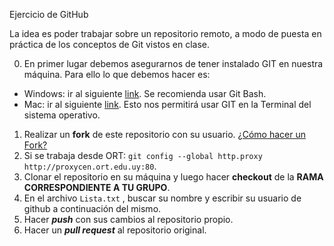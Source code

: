 
Ejercicio de GitHub

La idea es poder trabajar sobre un repositorio remoto, a modo de puesta en práctica de los conceptos de Git vistos en clase.


0) En primer lugar debemos asegurarnos de tener instalado GIT en nuestra máquina. Para ello lo que debemos hacer es:
 - Windows: ir al siguiente [link](https://git-for-windows.github.io/). Se recomienda usar Git Bash.
 - Mac:  ir al siguiente [link](https://git-scm.com/download/mac). Esto nos permitirá usar GIT en la Terminal del sistema operativo.
1) Realizar un **fork** de este repositorio con su usuario. [¿Cómo hacer un Fork?](https://help.github.com/articles/fork-a-repo/) 
2) Si se trabaja desde ORT: ```git config --global http.proxy http://proxycen.ort.edu.uy:80```.  
3) Clonar el repositorio en su máquina y luego hacer **checkout** de la **RAMA CORRESPONDIENTE A TU GRUPO**. 
4) En el archivo ```Lista.txt``` , buscar su nombre y escribir su usuario de github a continuación del mismo.  
5) Hacer ***push*** con sus cambios al repositorio propio.  
6) Hacer un ***pull request*** al repositorio original.
